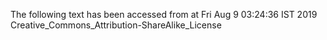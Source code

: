 The following text has been accessed from at Fri Aug 9 03:24:36 IST 2019
Creative_Commons_Attribution-ShareAlike_License
